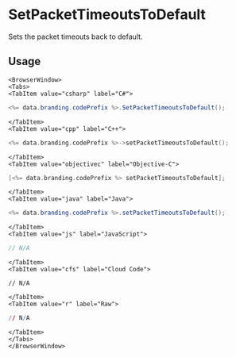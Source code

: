 # SetPacketTimeoutsToDefault

Sets the packet timeouts back to default.

## Usage

```mdx-code-block
<BrowserWindow>
<Tabs>
<TabItem value="csharp" label="C#">
```

```csharp
<%= data.branding.codePrefix %>.SetPacketTimeoutsToDefault();
```

```mdx-code-block
</TabItem>
<TabItem value="cpp" label="C++">
```

```cpp
<%= data.branding.codePrefix %>->setPacketTimeoutsToDefault();
```

```mdx-code-block
</TabItem>
<TabItem value="objectivec" label="Objective-C">
```

```objectivec
[<%= data.branding.codePrefix %> setPacketTimeoutsToDefault];
```

```mdx-code-block
</TabItem>
<TabItem value="java" label="Java">
```

```java
<%= data.branding.codePrefix %>.setPacketTimeoutsToDefault();
```

```mdx-code-block
</TabItem>
<TabItem value="js" label="JavaScript">
```

```javascript
// N/A
```

```mdx-code-block
</TabItem>
<TabItem value="cfs" label="Cloud Code">
```

```cfscript
// N/A
```

```mdx-code-block
</TabItem>
<TabItem value="r" label="Raw">
```

```r
// N/A
```

```mdx-code-block
</TabItem>
</Tabs>
</BrowserWindow>
```
